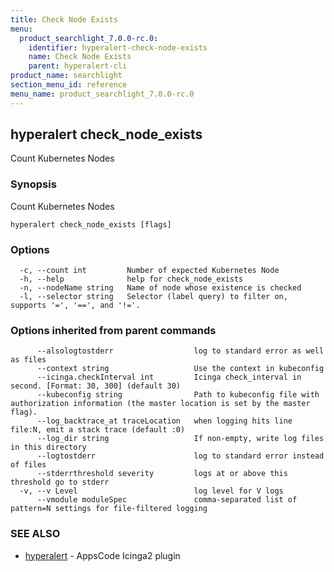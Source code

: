 ```yaml
---
title: Check Node Exists
menu:
  product_searchlight_7.0.0-rc.0:
    identifier: hyperalert-check-node-exists
    name: Check Node Exists
    parent: hyperalert-cli
product_name: searchlight
section_menu_id: reference
menu_name: product_searchlight_7.0.0-rc.0
---
```


## hyperalert check_node_exists

Count Kubernetes Nodes

### Synopsis

Count Kubernetes Nodes

```
hyperalert check_node_exists [flags]
```

### Options

```
  -c, --count int         Number of expected Kubernetes Node
  -h, --help              help for check_node_exists
  -n, --nodeName string   Name of node whose existence is checked
  -l, --selector string   Selector (label query) to filter on, supports '=', '==', and '!='.
```

### Options inherited from parent commands

```
      --alsologtostderr                  log to standard error as well as files
      --context string                   Use the context in kubeconfig
      --icinga.checkInterval int         Icinga check_interval in second. [Format: 30, 300] (default 30)
      --kubeconfig string                Path to kubeconfig file with authorization information (the master location is set by the master flag).
      --log_backtrace_at traceLocation   when logging hits line file:N, emit a stack trace (default :0)
      --log_dir string                   If non-empty, write log files in this directory
      --logtostderr                      log to standard error instead of files
      --stderrthreshold severity         logs at or above this threshold go to stderr
  -v, --v Level                          log level for V logs
      --vmodule moduleSpec               comma-separated list of pattern=N settings for file-filtered logging
```

### SEE ALSO

* [hyperalert](/products/searchlight/7.0.0-rc.0/reference/hyperalert/hyperalert)	 - AppsCode Icinga2 plugin


